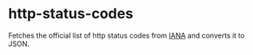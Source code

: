 # http-status-codes

Fetches the official list of http status codes from [IANA]
and converts it to JSON.


[IANA]: https://www.iana.org/assignments/http-status-codes/http-status-codes.xml
